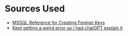 # Sources Used
- [MSSQL Reference for Creating Foreign Keys](https://learn.microsoft.com/en-us/sql/relational-databases/tables/create-foreign-key-relationships?view=sql-server-ver16)
- [Kept getting a weird error so I had chatGPT explain it](https://chatgpt.com/share/6753f4ee-c864-8003-be47-34920a870abe)
